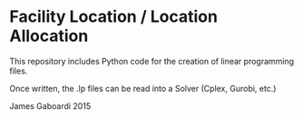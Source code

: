 # Facility Location / Location Allocation

This repository includes Python code for the creation of linear programming files. 

Once written, the .lp files can be read into a Solver (Cplex, Gurobi, etc.)


James Gaboardi
2015